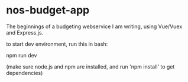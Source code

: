 # nos-budget-app

The beginnings of a budgeting webservice I am writing, using Vue/Vuex and Express.js.

to start dev environment, run this in bash:

npm run dev

(make sure node.js and npm are installed, and run 'npm install' to get dependencies)
